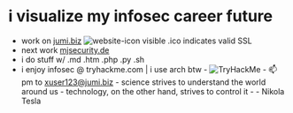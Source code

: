 # i visualize my infosec career future
- work on [jumi.biz](https://jumi.biz) ![website-icon](https://jumi.biz/assets/img/ico/jumi.ico) visible .ico indicates valid SSL
- next work [mjsecurity.de](https://mjsecurity.de)
- i do stuff w/ .md .htm .php .py .sh
- i enjoy infosec @ tryhackme.com | i use arch btw
  <span style="list-style:none;">- <img src="https://tryhackme-badges.s3.amazonaws.com/xuser01.png" alt="TryHackMe"></span>
<span style="list-style:none;">- 📫 pm to xuser123@jumi.biz</span>
<span style="list-style:none;">- science strives to understand the world around us</span>
<span style="list-style:none;">- technology, on the other hand, strives to control it</span>
<span style="list-style:none;">- - Nikola Tesla</span>
